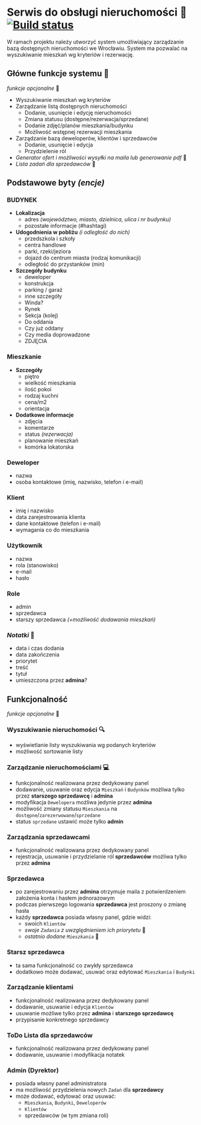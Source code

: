 # Serwis do obsługi nieruchomości :house_with_garden: [![Build status](https://github.com/pbarcicki/real-estate-manager/workflows/Build/badge.svg)](https://github.com/pbarcicki/real-estate-manager/actions)

W ramach projektu należy utworzyć system umożliwiający zarządzanie bazą dostępnych nieruchomości we Wrocławiu. System ma pozwalać na wyszukiwanie mieszkań wg kryteriów i rezerwację. 

## Główne funkcje systemu :muscle:
_funkcje opcjonalne_ :toolbox:
* Wyszukiwanie mieszkań wg kryteriów
* Zarządzanie listą dostępnych nieruchomości
  * Dodanie, usunięcie i edycję nieruchomości 
  * Zmiana statusu (dostępne/rezerwacja/sprzedane)
  * Dodanie zdjęć/planów mieszkania/budynku 
  * Możliwość wstępnej rezerwacji mieszkania
* Zarządzanie bazą deweloperów, klientów i sprzedawców
  * Dodanie, usunięcie i edycja
  * Przydzielenie ról
* _Generator ofert i możliwości wysyłki na maila lub generowanie pdf_ :toolbox:
* _Lista zadań dla sprzedawców_ :toolbox:

## Podstawowe byty _(encje)_
### BUDYNEK
* __Lokalizacja__
  * adres _(województwo, miasto, dzielnica, ulica i nr budynku)_
  * pozostałe informacje (#hashtagi)
* __Udogodnienia w pobliżu__ _(i odległość do nich)_
  * przedszkola i szkoły
  * centra handlowe
  * parki, rzeki/jeziora
  * dojazd do centrum miasta (rodzaj komunikacji)
  * odległość do przystanków (min)
* __Szczegóły budynku__
  * deweloper
  * konstrukcja
  * parking / garaż
  * inne szczegóły
  * Winda?
  * Rynek 
  * Sekcja (kolej)
  * Do oddania
  * Czy już oddany
  * Czy media doprowadzone
  * ZDJĘCIA
### Mieszkanie
* __Szczegóły__
  * piętro
  * wielkość mieszkania
  * ilość pokoi
  * rodzaj kuchni
  * cena/m2
  * orientacja
* __Dodatkowe informacje__
  * zdjęcia
  * komentarze
  * status _(rezerwacja)_
  * planowanie mieszkań
  * komórka lokatorska
### Deweloper
 * nazwa
 * osoba kontaktowe (imię, nazwisko, telefon i e-mail)
### Klient
 * imię i nazwisko
 * data zarejestrowania klienta
 * dane kontaktowe (telefon i e-mail)
 * wymagania co do mieszkania
### Użytkownik 
 * nazwa
 * rola (stanowisko)
 * e-mail
 * hasło
### Role
 * admin
 * sprzedawca
 * starszy sprzedawca _(+możliwość dodawania mieszkań)_
 ### _Notatki_ :toolbox:
 * data i czas dodania
 * data zakończenia
 * priorytet
 * treść
 * tytuł
 * umieszczona przez __admina__?
 
## Funkcjonalność
_funkcje opcjonalne_ :toolbox:

### Wyszukiwanie nieruchomości :mag:
 * wyświetlanie listy wyszukiwania wg podanych kryteriów
 * możliwość sortowanie listy
### Zarządzanie nieruchomościami :computer:
* funkcjonalność realizowana przez dedykowany panel
* dodawanie, usuwanie oraz edycja `Mieszkań` i `Budynków` możliwa tylko przez __starszego sprzedawcę__ i __admina__ 
* modyfikacja `Dewelopera` możliwa jedynie przez __admina__
* możliwość zmiany statusu `Mieszkania` na `dostępne`/`zarezerwowane`/`sprzedane`
* status `sprzedane` ustawić może tylko __admin__ 
### Zarządzania sprzedawcami
* funkcjonalność realizowana przez dedykowany panel
* rejestracja, usuwanie i przydzielanie ról __sprzedawców__ możliwa tylko przez __admina__
### Sprzedawca 
* po zarejestrowaniu przez __admina__ otrzymuje maila z potwierdzeniem założenia konta i hasłem jednorazowym 
* podczas pierwszego logowania __sprzedawca__ jest proszony o zmianę hasła 
* każdy __sprzedawca__ posiada własny panel, gdzie widzi:
  * swoich `Klientów`
  * _swoje `Zadania` z uwzględnieniem ich priorytetu_ :toolbox:
  * _ostatnio dodane `Mieszkania`_ :toolbox:
### Starsz sprzedawca
* ta sama funkcjonalność co zwykły sprzedawca
* dodatkowo może dodawać, usuwać oraz edytować `Mieszkania` i `Budynki`
### Zarządzanie klientami
* funkcjonalność realizowana przez dedykowany panel
* dodawanie, usuwanie i edycja `Klientów`
* usuwanie możliwe tylko przez __admina__ i __starszego sprzedawcę__
* przypisanie konkretnego sprzedawcy
### ToDo Lista dla sprzedawców
* funkcjonalność realizowana przez dedykowany panel
* dodawanie, usuwanie i modyfikacja notatek
### Admin (Dyrektor)
* posiada własny panel administratora
* ma możliwość przydzielenia nowych `Zadań` dla __sprzedawcy__
* może dodawać, edytować oraz usuwać:
  * `Mieszkania`, `Budynki`, `Deweloperów`
  * `Klientów`
  * sprzedawców (w tym zmiana roli)